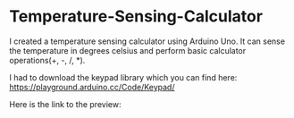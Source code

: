 # Temperature-Sensing-Calculator

I created a temperature sensing calculator using Arduino Uno. It can sense the temperature in degrees celsius and perform basic calculator operations(+, -, /, *).

I had to download the keypad library which you can find here: https://playground.arduino.cc/Code/Keypad/

Here is the link to the preview: 
